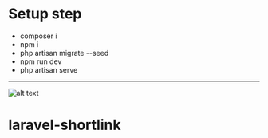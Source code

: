 # Setup step
- composer i
- npm i
- php artisan migrate --seed
- npm run dev
- php artisan serve

-----------------------
![alt text](https://github.com/parinya-yakanta/laravel-shortlink/short-link-diagram.jpeg?raw=true)
# laravel-shortlink
